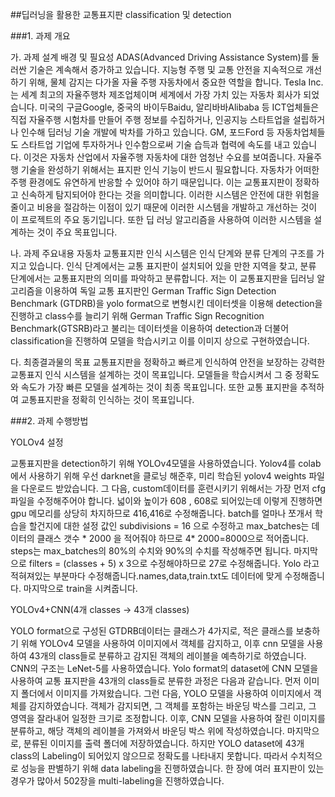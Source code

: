 ##딥러닝을 활용한 교통표지판 classification 및 detection

###1. 과제 개요
   
   가. 과제 설계 배경 및 필요성
ADAS(Advanced Driving Assistance System)를 둘러싼 기술은 계속해서 증가하고 있습니다. 지능형 주행 및 교통 안전을 지속적으로 개선하기 위해, 물체 감지는 다가올 자율 주행 자동차에서 중요한 역할을 합니다. Tesla Inc.는 세계 최고의 자율주행차 제조업체이며 세계에서 가장 가치 있는 자동차 회사가 되었습니다. 미국의 구글Google, 중국의 바이두Baidu, 알리바바Alibaba 등 ICT업체들은 직접 자율주행 시험차를 만들어 주행 정보를 수집하거나, 인공지능 스타트업을 설립하거나 인수해 딥러닝 기술 개발에 박차를 가하고 있습니다. GM, 포드Ford 등 자동차업체들도 스타트업 기업에 투자하거나 인수함으로써 기술 습득과 협력에 속도를 내고 있습니다. 이것은 자동차 산업에서 자율주행 자동차에 대한 엄청난 수요를 보여줍니다. 자율주행 기술을 완성하기 위해서는 표지판 인식 기능이 반드시 필요합니다. 자동차가 어떠한 주행 환경에도 유연하게 반응할 수 있어야 하기 때문입니다. 
이는 교통표지판이 정확하고 신속하게 탐지되어야 한다는 것을 의미합니다. 이러한 시스템은 안전에 대한 위험을 줄이고 비용을 절감하는 이점이 있기 때문에 이러한 시스템을 개발하고 개선하는 것이 이 프로젝트의 주요 동기입니다. 또한 딥 러닝 알고리즘을 사용하여 이러한 시스템을 설계하는 것이 주요 목표입니다. 

   나. 과제 주요내용
  자동차 교통표지판 인식 시스템은 인식 단계와 분류 단계의 구조를 가지고 있습니다. 인식 단계에서는 교통 표지판이 설치되어 있을 만한 지역을 찾고, 분류 단계에서는 교통표지판의 의미를 파악하고 분류합니다. 저는 이 교통표지판을 딥러닝 알고리즘을 이용하여 독일 교통 표지판인 German Traffic Sign Detection Benchmark (GTDRB)을 yolo format으로 변형시킨 데이터셋을 이용해 detection을 진행하고 class수를 늘리기 위해 German Traffic Sign Recognition Benchmark(GTSRB)라고 불리는 데이터셋을 이용하여 detection과 더불어 classification을 진행하여 모델을 학습시키고 이를 이미지 상으로 구현하였습니다.

   다. 최종결과물의 목표
교통표지판을 정확하고 빠르게 인식하여 안전을 보장하는 강력한 교통표지 인식 시스템을 설계하는 것이 목표입니다. 모델들을 학습시켜서 그 중 정확도와 속도가 가장 빠른 모델을 설계하는 것이 최종 목표입니다. 또한 교통 표지판을 추적하여 교통표지판을 정확히 인식하는 것이 목표입니다.

###2. 과제 수행방법

YOLOv4 설정

교통표지판을 detection하기 위해 YOLOv4모델을 사용하였습니다.
Yolov4를 colab에서 사용하기 위해 우선 darknet을 클로닝 해준후, 미리 학습된 yolov4 weights 파일을 다운로드 받았습니다. 그 다음, custom데이터를 훈련시키기 위해서는 가장 먼저 cfg 파일을 수정해주어야 합니다. 넓이와 높이가 608 , 608로 되어있는데 이렇게 진행하면 gpu 메모리를 상당히 차지하므로 416,416로 수정해줍니다. batch를 얼마나 쪼개서 학습을 할건지에 대한 설정 값인 subdivisions = 16 으로 수정하고 max_batches는 데이터의 클래스 갯수 * 2000 을 적어줘야 하므로 4* 2000=8000으로 적어줍니다. steps는 max_batches의 80%의 수치와 90%의 수치를 작성해주면 됩니다. 마지막으로 filters = (classes + 5) x 3으로 수정해야하므로 27로 수정해줍니다. Yolo 라고 적혀져있는 부분마다 수정해줍니다.names,data,train.txt도 데이터에 맞게 수정해줍니다. 마지막으로 train을 시켜줍니다.

YOLOv4+CNN(4개 classes -> 43개 classes)

YOLO format으로 구성된 GTDRB데이터는 클래스가 4가지로, 적은 클래스를 보충하기 위해 YOLOv4 모델을 사용하여 이미지에서 객체를 감지하고, 이후 cnn 모델을 사용하여 43개의 class들로 분류하고 감지된 객체의 레이블을 예측하기로 하였습니다. CNN의 구조는 LeNet-5를 사용하였습니다.
Yolo format의 dataset에 CNN 모델을 사용하여 교통 표지판을 43개의 class들로 분류한 과정은 다음과 같습니다. 먼저 이미지 폴더에서 이미지를 가져왔습니다. 그런 다음, YOLO 모델을 사용하여 이미지에서 객체를 감지하였습니다. 객체가 감지되면, 그 객체를 포함하는 바운딩 박스를 그리고, 그 영역을 잘라내어 일정한 크기로 조정합니다. 이후, CNN 모델을 사용하여 잘린 이미지를 분류하고, 해당 객체의 레이블을 가져와서 바운딩 박스 위에 작성하였습니다. 마지막으로, 분류된 이미지를 출력 폴더에 저장하였습니다. 
하지만 YOLO dataset에 43개 class의 Labeling이 되어있지 않으므로 정확도를 나타내지 못합니다. 따라서 수치적으로 성능을 판별하기 위해 data labeling을 진행하였습니다. 한 장에 여러 표지판이 있는 경우가 많아서 502장을 multi-labeling을 진행하였습니다.

